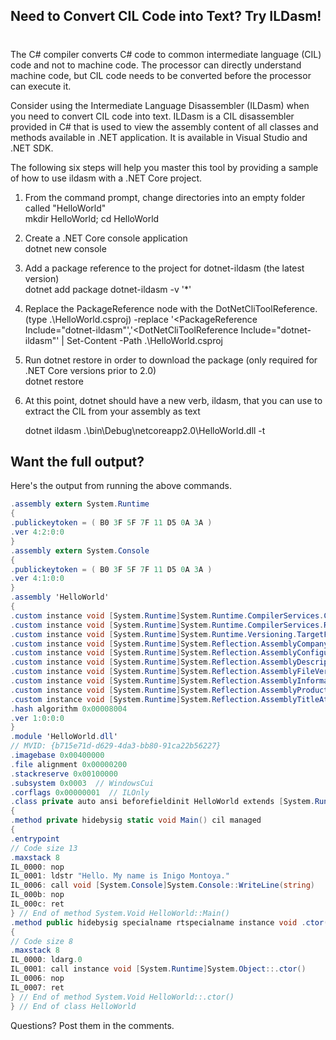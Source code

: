 

## Need to Convert CIL Code into Text? Try ILDasm!
#
The C# compiler converts C# code to common intermediate language (CIL) code and not to machine code. The processor can directly understand machine code, but CIL code needs to be converted before the processor can execute it.

Consider using the Intermediate Language Disassembler (ILDasm) when you need to convert CIL code into text. ILDasm is a CIL disassembler provided in C# that is used to view the assembly content of all classes and methods available in .NET application. It is available in Visual Studio and .NET SDK.

The following six steps will help you master this tool by providing a sample of how to use ildasm with a .NET Core project.

1. From the command prompt, change directories into an empty folder called "HelloWorld"  
    mkdir HelloWorld; cd HelloWorld
2. Create a .NET Core console application  
    dotnet new console
3. Add a package reference to the project for dotnet-ildasm (the latest version)  
    dotnet add package dotnet-ildasm -v '\*'
4. Replace the PackageReference node with the DotNetCliToolReference.  
    (type .\\HelloWorld.csproj) -replace '<PackageReference Include="dotnet-ildasm"','<DotNetCliToolReference Include="dotnet-ildasm"' | Set-Content -Path .\\HelloWorld.csproj
5. Run dotnet restore in order to download the package (only required for .NET Core versions prior to 2.0)  
    dotnet restore
6. At this point, dotnet should have a new verb, ildasm, that you can use to extract the CIL from your assembly as text
    
    dotnet ildasm .\\bin\\Debug\\netcoreapp2.0\\HelloWorld.dll -t
    

## Want the full output?

Here's the output from running the above commands.

```csharp
.assembly extern System.Runtime
{
.publickeytoken = ( B0 3F 5F 7F 11 D5 0A 3A )
.ver 4:2:0:0
}
.assembly extern System.Console
{
.publickeytoken = ( B0 3F 5F 7F 11 D5 0A 3A )
.ver 4:1:0:0
}
.assembly 'HelloWorld'
{
.custom instance void [System.Runtime]System.Runtime.CompilerServices.CompilationRelaxationsAttribute::.ctor(int32) = ( 01 00 08 00 00 00 00 00 )
.custom instance void [System.Runtime]System.Runtime.CompilerServices.RuntimeCompatibilityAttribute::.ctor() = ( 01 00 01 00 54 02 16 57 72 61 70 4E 6F 6E 45 78 63 65 70 74 69 6F 6E 54 68 72 6F 77 73 01 )
.custom instance void [System.Runtime]System.Runtime.Versioning.TargetFrameworkAttribute::.ctor(string) = ( 01 00 18 2E 4E 45 54 43 6F 72 65 41 70 70 2C 56 65 72 73 69 6F 6E 3D 76 32 2E 30 01 00 54 0E 14 46 72 61 6D 65 77 6F 72 6B 44 69 73 70 6C 61 79 4E 61 6D 65 00 )
.custom instance void [System.Runtime]System.Reflection.AssemblyCompanyAttribute::.ctor(string) = ( 01 00 0A 48 65 6C 6C 6F 57 6F 72 6C 64 00 00 )
.custom instance void [System.Runtime]System.Reflection.AssemblyConfigurationAttribute::.ctor(string) = ( 01 00 05 44 65 62 75 67 00 00 )
.custom instance void [System.Runtime]System.Reflection.AssemblyDescriptionAttribute::.ctor(string) = ( 01 00 13 50 61 63 6B 61 67 65 20 44 65 73 63 72 69 70 74 69 6F 6E 00 00 )
.custom instance void [System.Runtime]System.Reflection.AssemblyFileVersionAttribute::.ctor(string) = ( 01 00 07 31 2E 30 2E 30 2E 30 00 00 )
.custom instance void [System.Runtime]System.Reflection.AssemblyInformationalVersionAttribute::.ctor(string) = ( 01 00 05 31 2E 30 2E 30 00 00 )
.custom instance void [System.Runtime]System.Reflection.AssemblyProductAttribute::.ctor(string) = ( 01 00 0A 48 65 6C 6C 6F 57 6F 72 6C 64 00 00 )
.custom instance void [System.Runtime]System.Reflection.AssemblyTitleAttribute::.ctor(string) = ( 01 00 0A 48 65 6C 6C 6F 57 6F 72 6C 64 00 00 )
.hash algorithm 0x00008004
.ver 1:0:0:0
}
.module 'HelloWorld.dll'
// MVID: {b715e71d-d629-4da3-bb80-91ca22b56227}
.imagebase 0x00400000
.file alignment 0x00000200
.stackreserve 0x00100000
.subsystem 0x0003  // WindowsCui
.corflags 0x00000001  // ILOnly
.class private auto ansi beforefieldinit HelloWorld extends [System.Runtime]System.Object
{
.method private hidebysig static void Main() cil managed
{
.entrypoint
// Code size 13
.maxstack 8
IL_0000: nop
IL_0001: ldstr "Hello. My name is Inigo Montoya."
IL_0006: call void [System.Console]System.Console::WriteLine(string)
IL_000b: nop
IL_000c: ret
} // End of method System.Void HelloWorld::Main()
.method public hidebysig specialname rtspecialname instance void .ctor() cil managed
{
// Code size 8
.maxstack 8
IL_0000: ldarg.0
IL_0001: call instance void [System.Runtime]System.Object::.ctor()
IL_0006: nop
IL_0007: ret
} // End of method System.Void HelloWorld::.ctor()
} // End of class HelloWorld
```

Questions? Post them in the comments.
